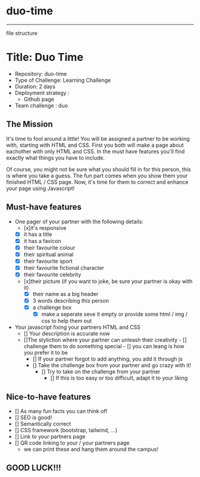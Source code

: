 # duo-time

---
file structure

# Title: Duo Time

- Repository: duo-time
- Type of Challenge: Learning Challenge
- Duration: 2 days
- Deployment strategy :
    - Github page
- Team challenge : duo


## The Mission
It's time to fool around a little! You will be assigned a partner to be working with, starting with HTML and CSS. First you both will make a page about eachother with only HTML and CSS. In the must have features you'll find exactly what things you have to include.

Of course, you might not be sure what you should fill in for this person, this is where you take a guess. The fun part comes when you show them your finished HTML / CSS page. Now, it's time for them to correct and enhance your page using Javascript!

## Must-have features
- One pager of your partner with the following details:
    - [x]it's responsive
    - [x] it has a title
    - [x] it has a favicon
    - [x] their favourite colour
    - [x] their spiritual animal
    - [x] their favourite sport
    - [x] their favourite fictional character
    - [x] their favourite celebrity
    - [x]their picture (if you want to joke, be sure your partner is okay with it)
      - [x] their name as a big header
      - [x] 3 words describing this person
      - [x] a challenge box
          - [x] make a seperate seve it empty or provide some html / img / css to help them out

- Your javascript fixing your partners HTML and CSS
    - [] Your description is accurate now
    - []The styliction where your partner can unleash their creativity
          - [] challenge them to do something special
            - [] you can leang is how you prefer it to be
      - [] If your partner forgot to add anything, you add it through js
      - [] Take the challenge box from your partner and go crazy with it!
        - [] Try to take on the challenge from your partner
          - [] If this is too easy or too difficult, adapt it to your liking

## Nice-to-have features
- [] As many fun facts you can think of!
- [] SEO is good!
- [] Semantically correct
- [] CSS framework (bootstrap, tailwind, ...)
- [] Link to your partners page
- [] QR code linking to your / your partners page
    - we can print these and hang them around the campus!

## GOOD LUCK!!!